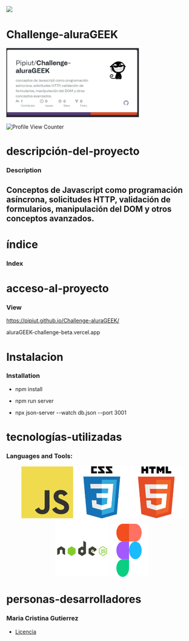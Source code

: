 <p align="left">
   <img src="https://img.shields.io/badge/STATUS-FINISH-green">
</p>

# Challenge-aluraGEEK
<img width="350" src="assets/TituloAluraGeek.png" frameborder="0">
</img>


![Profile View Counter](https://komarev.com/ghpvc/?username=Pipiut)

# descripción-del-proyecto
<h3 align="left">Description</h3>

 <h2 align="left">
 Conceptos de Javascript como programación asíncrona, solicitudes HTTP, validación de formularios, manipulación del DOM y otros conceptos avanzados.
 </h2>

# índice
<h3 align="left">Index</h3>


# acceso-al-proyecto
<h3 align="left">View</h3>

https://pipiut.github.io/Challenge-aluraGEEK/

aluraGEEK-challenge-beta.vercel.app


# Instalacion

<h3 align="left">Installation</h3>

* npm install

* npm run server

* npx json-server --watch db.json --port 3001

# tecnologías-utilizadas

<h3 align="left">Languages and Tools:</h3>
<p align="center">
<img src="https://raw.githubusercontent.com/teamedwardforever/Readme-Generator/71f25dd8b98329b168142a6b782a107b75eab178/svg/Skills/Languages/javascript-original.svg" alt="Javascript" width="140" height="140"/>

<img src="https://raw.githubusercontent.com/teamedwardforever/Readme-Generator/71f25dd8b98329b168142a6b782a107b75eab178/svg/Skills/Frontend/css3-original-wordmark.svg" alt="Css" width="140" height="140"/>
<img src="https://raw.githubusercontent.com/teamedwardforever/Readme-Generator/71f25dd8b98329b168142a6b782a107b75eab178/svg/Skills/Frontend/html5-original-wordmark.svg" alt="HTML" width="140" height="140"/>

<img src="https://raw.githubusercontent.com/teamedwardforever/Readme-Generator/71f25dd8b98329b168142a6b782a107b75eab178/svg/Skills/Backend/nodejs-original-wordmark.svg" alt="NodeJs" width="140" height="150"/>

<img src="https://raw.githubusercontent.com/teamedwardforever/Readme-Generator/71f25dd8b98329b168142a6b782a107b75eab178/svg/Skills/Software/figma-icon.svg" alt="Figma" width="100" height="140"/>
</p>

# personas-desarrolladores

<h3>Maria Cristina Gutierrez</h3>

* [Licencia](#licencia)
